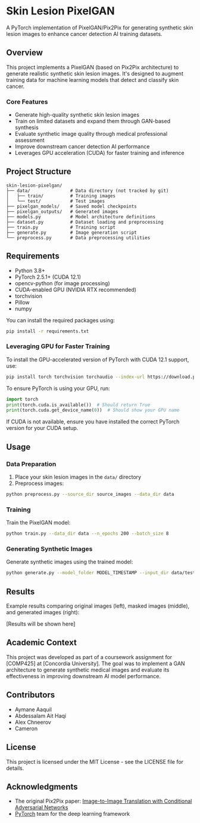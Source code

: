 # Skin Lesion PixelGAN

A PyTorch implementation of PixelGAN/Pix2Pix for generating synthetic skin lesion images to enhance cancer detection AI training datasets.

## Overview

This project implements a PixelGAN (based on Pix2Pix architecture) to generate realistic synthetic skin lesion images. It's designed to augment training data for machine learning models that detect and classify skin cancer.

### Core Features
- Generate high-quality synthetic skin lesion images
- Train on limited datasets and expand them through GAN-based synthesis
- Evaluate synthetic image quality through medical professional assessment
- Improve downstream cancer detection AI performance
- Leverages GPU acceleration (CUDA) for faster training and inference

## Project Structure

```
skin-lesion-pixelgan/
├── data/               # Data directory (not tracked by git)
│   ├── train/          # Training images
│   └── test/           # Test images
├── pixelgan_models/    # Saved model checkpoints
├── pixelgan_outputs/   # Generated images
├── models.py           # Model architecture definitions
├── dataset.py          # Dataset loading and preprocessing
├── train.py            # Training script
├── generate.py         # Image generation script
└── preprocess.py       # Data preprocessing utilities
```

## Requirements

- Python 3.8+
- PyTorch 2.5.1+ (CUDA 12.1)
- opencv-python (for image processing)
- CUDA-enabled GPU (NVIDIA RTX recommended)
- torchvision
- Pillow
- numpy

You can install the required packages using:
```bash
pip install -r requirements.txt
```

### Leveraging GPU for Faster Training
To install the GPU-accelerated version of PyTorch with CUDA 12.1 support, use:

```bash
pip install torch torchvision torchaudio --index-url https://download.pytorch.org/whl/cu121
```

To ensure PyTorch is using your GPU, run:
```python
import torch
print(torch.cuda.is_available())  # Should return True
print(torch.cuda.get_device_name(0))  # Should show your GPU name
```
If CUDA is not available, ensure you have installed the correct PyTorch version for your CUDA setup.

## Usage

### Data Preparation

1. Place your skin lesion images in the `data/` directory
2. Preprocess images:
```bash
python preprocess.py --source_dir source_images --data_dir data
```

### Training

Train the PixelGAN model:
```bash
python train.py --data_dir data --n_epochs 200 --batch_size 8
```

### Generating Synthetic Images

Generate synthetic images using the trained model:
```bash
python generate.py --model_folder MODEL_TIMESTAMP --input_dir data/test --num_images 50
```

## Results

Example results comparing original images (left), masked images (middle), and generated images (right):

[Results will be shown here]

## Academic Context

This project was developed as part of a coursework assignment for [COMP425] at [Concordia University]. The goal was to implement a GAN architecture to generate synthetic medical images and evaluate its effectiveness in improving downstream AI model performance.

## Contributors

- Aymane Aaquil
- Abdessalam Ait Haqi
- Alex Chneerov
- Cameron

## License

This project is licensed under the MIT License - see the LICENSE file for details.

## Acknowledgments

- The original Pix2Pix paper: [Image-to-Image Translation with Conditional Adversarial Networks](https://arxiv.org/abs/1611.07004)
- [PyTorch](https://pytorch.org/) team for the deep learning framework
